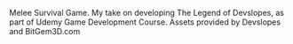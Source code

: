 Melee Survival Game. My take on developing The Legend of Devslopes, as part of Udemy Game Development Course. Assets provided by Devslopes and BitGem3D.com

